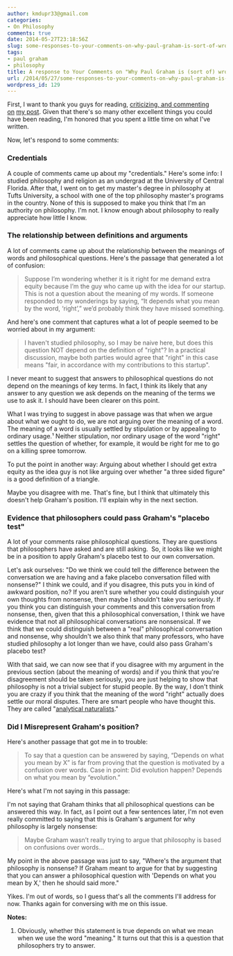 ```yaml
---
author: kmdupr33@gmail.com
categories:
- On Philosophy
comments: true
date: 2014-05-27T23:18:56Z
slug: some-responses-to-your-comments-on-why-paul-graham-is-sort-of-wrong-about-philosophy
tags:
- paul graham
- philosophy
title: A response to Your Comments on "Why Paul Graham is (sort of) wrong about philosophy"
url: /2014/05/27/some-responses-to-your-comments-on-why-paul-graham-is-sort-of-wrong-about-philosophy/
wordpress_id: 129
---
```


First, I want to thank you guys for reading, [criticizing, and commenting on](https://news.ycombinator.com/item?id=7801063) [my post](http://philosophicalhacker.com/2014/05/26/why-paul-graham-is-sort-of-wrong-about-philosophy/). Given that there's so many other excellent things you could have been reading, I'm honored that you spent a little time on what I've written.

Now, let's respond to some comments:


### Credentials


A couple of comments came up about my "credentials." Here's some info: I studied philosophy and religion as an undergrad at the University of Central Florida. After that, I went on to get my master's degree in philosophy at Tufts University, a school with one of the top philosophy master's programs in the country. None of this is supposed to make you think that I'm an authority on philosophy. I'm not. I know enough about philosophy to really appreciate how little I know.


### The relationship between definitions and arguments


A lot of comments came up about the relationship between the meanings of words and philosophical questions. Here's the passage that generated a lot of confusion:


<blockquote>Suppose I’m wondering whether it is it right for me demand extra equity because I’m the guy who came up with the idea for our startup. This is not a question about the meaning of my words. If someone responded to my wonderings by saying, “It depends what you mean by the word, ‘right’,” we’d probably think they have missed something.</blockquote>


And here's one comment that captures what a lot of people seemed to be worried about in my argument:


<blockquote>I haven't studied philosophy, so I may be naive here, but does this question NOT depend on the definition of "right"? In a practical discussion, maybe both parties would agree that "right" in this case means "fair, in accordance with my contributions to this startup".</blockquote>


I never meant to suggest that answers to philosophical questions do not depend on the meanings of key terms. In fact, I think its likely that any answer to any question we ask depends on the meaning of the terms we use to ask it. I should have been clearer on this point.

What I was trying to suggest in above passage was that when we argue about what we ought to do, we are not arguing over the meaning of a word. The meaning of a word is usually settled by stipulation or by appealing to ordinary usage.¹ Neither stipulation, nor ordinary usage of the word "right" settles the question of whether, for example, it would be right for me to go on a killing spree tomorrow.

To put the point in another way: Arguing about whether I should get extra equity as the idea guy is not like arguing over whether "a three sided figure" is a good definition of a triangle.

Maybe you disagree with me. That's fine, but I think that ultimately this doesn't help Graham's position. I'll explain why in the next section.


### **Evidence that philosophers could pass Graham's "placebo test"**


A lot of your comments raise philosophical questions. They are questions that philosophers have asked and are still asking.  So, it looks like we might be in a position to apply Graham's placebo test to our own conversation.

Let's ask ourselves: "Do we think we could tell the difference between the conversation we are having and a fake placebo conversation filled with nonsense?" I think we could, and if you disagree, this puts you in kind of awkward position, no? If you aren't sure whether you could distinguish your own thoughts from nonsense, then maybe I shouldn't take you seriously. If you think you can distinguish your comments and this conversation from nonsense, then, given that this a philosophical conversation, I think we have evidence that not all philosophical conversations are nonsensical. If we think that we could distinguish between a "real" philosophical conversation and nonsense, why shouldn't we also think that many professors, who have studied philosophy a lot longer than we have, could also pass Graham's placebo test?

With that said, we can now see that if you disagree with my argument in the previous section (about the meaning of words) and if you think that you're disagreement should be taken seriously, you are just helping to show that philosophy is not a trivial subject for stupid people. By the way, I don't think you are crazy if you think that the meaning of the word "right" actually does settle our moral disputes. There are smart people who have thought this. They are called "[analytical naturalists](http://plato.stanford.edu/entries/naturalism-moral/)."


### Did I Misrepresent Graham's position?


Here's another passage that got me in to trouble:


<blockquote>To say that a question can be answered by saying, “Depends on what you mean by X” is far from proving that the question is motivated by a confusion over words. Case in point: Did evolution happen? Depends on what you mean by “evolution.”</blockquote>


Here's what I'm not saying in this passage:

I'm not saying that Graham thinks that all philosophical questions can be answered this way. In fact, as I point out a few sentences later, I'm not even really committed to saying that this is Graham's argument for why philosophy is largely nonsense:


<blockquote>Maybe Graham wasn’t really trying to argue that philosophy is based on confusions over words...</blockquote>


My point in the above passage was just to say, "Where's the argument that philosophy is nonsense? If Graham meant to argue for that by suggesting that you can answer a philosophical question with 'Depends on what you mean by X,' then he should said more."

Yikes. I'm out of words, so I guess that's all the comments I'll address for now. Thanks again for conversing with me on this issue.

**Notes:**

1. Obviously, whether this statement is true depends on what we mean when we use the word "meaning." It turns out that this is a question that philosophers try to answer.


